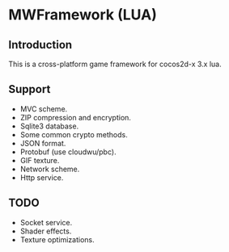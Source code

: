 # MWFramework (LUA)

## Introduction

This is a cross-platform game framework for cocos2d-x 3.x lua.

## Support

- MVC scheme.
- ZIP compression and encryption.
- Sqlite3 database.
- Some common crypto methods.
- JSON format.
- Protobuf (use cloudwu/pbc).
- GIF texture.
- Network scheme.
- Http service.

## TODO

- Socket service.
- Shader effects.
- Texture optimizations.

